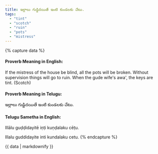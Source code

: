 ```yaml
---
title: ఇల్లాలు గుడ్డిదయితే ఇంటి కుండలకు చేటు.
tags:
  - "tint"
  - "scotch"
  - "ruin"
  - "pots"
  - "mistress"
---
```


{% capture data %}
#### Proverb Meaning in English:
If the mistress of the house be blind, all the pots will be broken.
Without supervision things will go to ruin.
When the gude wife's awa', the keys are tint. (Scotch)

#### Proverb Meaning in Telugu:
ఇల్లాలు గుడ్డిదయితే ఇంటి కుండలకు చేటు.

#### Telugu Sametha in English:
Illālu guḍḍidayitē iṇṭi kuṇḍalaku cēṭu.

Illalu guddidayite inti kundalaku cetu.
{% endcapture %}

{{ data | markdownify }}

